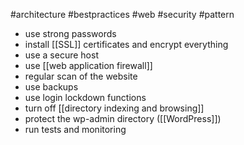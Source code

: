 #architecture #bestpractices #web #security #pattern 

- use strong passwords
- install [[SSL]] certificates and encrypt everything
- use a secure host
- use [[web application firewall]]
- regular scan of the website
- use backups
- use login lockdown functions
- turn off [[directory indexing and browsing]]
- protect the wp-admin directory ([[WordPress]])
- run tests and monitoring